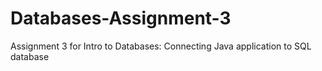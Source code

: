 # Databases-Assignment-3
 Assignment 3 for Intro to Databases: Connecting Java application to SQL database
